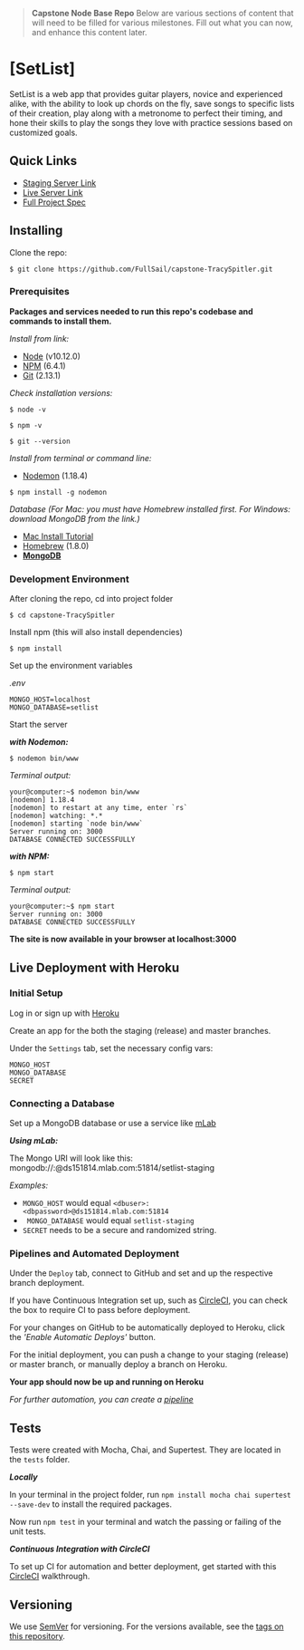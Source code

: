 > **Capstone Node Base Repo**
> Below are various sections of content that will need to be filled for various milestones. Fill out what you can now, and enhance this content later.


# [SetList]

SetList is a web app that provides guitar players, novice and experienced alike, with the ability to look up chords on the fly, save songs to specific lists of their creation, play along with a metronome to perfect their timing, and hone their skills to play the songs they love with practice sessions based on customized goals.

## Quick Links

* [Staging Server Link](https://ts-capstone-setlist-staging.herokuapp.com/start)
* [Live Server Link](https://ts-capstone-setlist-live.herokuapp.com/start)
* [Full Project Spec](./docs/readme.md)

## Installing

Clone the repo:

```
$ git clone https://github.com/FullSail/capstone-TracySpitler.git
```

### Prerequisites

__Packages and services needed to run this repo's codebase and commands to install them.__

_Install from link:_

* [Node](https://nodejs.org/en/) (v10.12.0)
* [NPM](https://www.npmjs.com/get-npm) (6.4.1)
* [Git](https://git-scm.com/) (2.13.1)

_Check installation versions:_

```
$ node -v
```
```
$ npm -v
```
```
$ git --version
```

_Install from terminal or command line:_

* [Nodemon](https://nodemon.io/) (1.18.4)

```
$ npm install -g nodemon
```

_Database (For Mac: you must have Homebrew installed first. For Windows: download MongoDB from the link.)_
* [Mac Install Tutorial](https://treehouse.github.io/installation-guides/mac/mongo-mac.html)
* [Homebrew](https://brew.sh/) (1.8.0)
* __[MongoDB](https://www.mongodb.com/)__

### Development Environment

After cloning the repo, cd into project folder

```
$ cd capstone-TracySpitler
```

Install npm (this will also install dependencies)

```
$ npm install
```

Set up the environment variables

_.env_

```
MONGO_HOST=localhost
MONGO_DATABASE=setlist
```

Start the server

**_with Nodemon:_**

```
$ nodemon bin/www
```

_Terminal output:_

```
your@computer:~$ nodemon bin/www
[nodemon] 1.18.4
[nodemon] to restart at any time, enter `rs`
[nodemon] watching: *.*
[nodemon] starting `node bin/www`
Server running on: 3000
DATABASE CONNECTED SUCCESSFULLY
```

**_with NPM:_**

```
$ npm start
```

_Terminal output:_

```
your@computer:~$ npm start
Server running on: 3000
DATABASE CONNECTED SUCCESSFULLY
```

__The site is now available in your browser at localhost:3000__

## Live Deployment with Heroku

### Initial Setup

Log in or sign up with [Heroku](https://www.heroku.com/)

Create an app for the both the staging (release) and master branches.

Under the ```Settings``` tab, set the necessary config vars:
```
MONGO_HOST
MONGO_DATABASE
SECRET
```

### Connecting a Database

Set up a MongoDB database or use a service like [mLab](https://mlab.com/)

*__Using mLab:__*

The Mongo URI will look like this: mongodb://<dbuser>:<dbpassword>@ds151814.mlab.com:51814/setlist-staging

_Examples:_

* ```MONGO_HOST``` would equal ```<dbuser>:<dbpassword>@ds151814.mlab.com:51814```
* ``` MONGO_DATABASE``` would equal ```setlist-staging```
* ```SECRET``` needs to be a secure and randomized string.

### Pipelines and Automated Deployment

Under the ```Deploy``` tab, connect to GitHub and set and up the respective branch deployment.

If you have Continuous Integration set up, such as [CircleCI](https://circleci.com/), you can check the box to require CI to pass before deployment.

For your changes on GitHub to be automatically deployed to Heroku, click the _'Enable Automatic Deploys'_ button.

For the initial deployment, you can push a change to your staging (release) or master branch, or manually deploy a branch on Heroku.

__Your app should now be up and running on Heroku__

_For further automation, you can create a [pipeline](https://devcenter.heroku.com/articles/pipelines)_

## Tests

Tests were created with Mocha, Chai, and Supertest. They are located in the ```tests``` folder.

___Locally___

In your terminal in the project folder, run ```npm install mocha chai supertest --save-dev``` to install the required packages.

Now run ```npm test``` in your terminal and watch the passing or failing of the unit tests.

___Continuous Integration with CircleCI___

To set up CI for automation and better deployment, get started with this [CircleCI](https://circleci.com/docs/2.0/getting-started/) walkthrough.

## Versioning

We use [SemVer](http://semver.org/) for versioning. For the versions available, see the [tags on this repository](https://github.com/your/project/tags).
